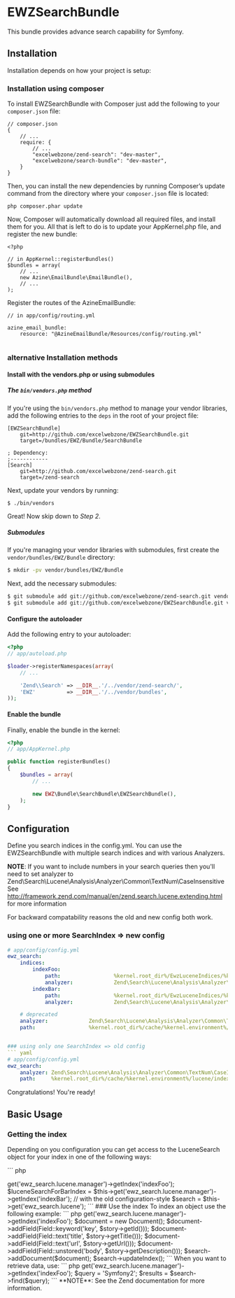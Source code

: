 EWZSearchBundle
=============

This bundle provides advance search capability for Symfony.

## Installation

Installation depends on how your project is setup:

### Installation using composer
To install EWZSearchBundle with Composer just add the following to your `composer.json` file:

```
// composer.json
{
    // ...
    require: {
        // ...
        "excelwebzone/zend-search": "dev-master",
        "excelwebzone/search-bundle": "dev-master",
    }
}
```
Then, you can install the new dependencies by running Composer’s update command from 
the directory where your `composer.json` file is located:

```
php composer.phar update
```
Now, Composer will automatically download all required files, and install them for you. 
All that is left to do is to update your AppKernel.php file, and register the new bundle:

```
<?php

// in AppKernel::registerBundles()
$bundles = array(
    // ...
   	new Azine\EmailBundle\EmailBundle(),
    // ...
);
```

Register the routes of the AzineEmailBundle:

```
// in app/config/routing.yml

azine_email_bundle:
    resource: "@AzineEmailBundle/Resources/config/routing.yml"
    
```


### alternative Installation methods

#### Install with the vendors.php or using submodules
##### The `bin/vendors.php` method

If you're using the `bin/vendors.php` method to manage your vendor libraries,
add the following entries to the `deps` in the root of your project file:

```
[EWZSearchBundle]
    git=http://github.com/excelwebzone/EWZSearchBundle.git
    target=/bundles/EWZ/Bundle/SearchBundle

; Dependency:
;------------
[Search]
    git=http://github.com/excelwebzone/zend-search.git
    target=/zend-search

```

Next, update your vendors by running:

``` bash
$ ./bin/vendors
```

Great! Now skip down to *Step 2*.

##### Submodules

If you're managing your vendor libraries with submodules, first create the
`vendor/bundles/EWZ/Bundle` directory:

``` bash
$ mkdir -pv vendor/bundles/EWZ/Bundle
```

Next, add the necessary submodules:

``` bash
$ git submodule add git://github.com/excelwebzone/zend-search.git vendor/zend-search/Zend/Search
$ git submodule add git://github.com/excelwebzone/EWZSearchBundle.git vendor/bundles/EWZ/Bundle/SearchBundle
```

#### Configure the autoloader

Add the following entry to your autoloader:

``` php
<?php
// app/autoload.php

$loader->registerNamespaces(array(
    // ...

    'Zend\\Search' => __DIR__.'/../vendor/zend-search/',
    'EWZ'          => __DIR__.'/../vendor/bundles',
));
```

#### Enable the bundle

Finally, enable the bundle in the kernel:

``` php
<?php
// app/AppKernel.php

public function registerBundles()
{
    $bundles = array(
        // ...

        new EWZ\Bundle\SearchBundle\EWZSearchBundle(),
    );
}
```

## Configuration
Define you search indices in the config.yml. You can use the EWZSearchBundle with multiple search indices and with various Analyzers. 

**NOTE**: If you want to include numbers in your search queries then you'll need to set
analyzer to Zend\Search\Lucene\Analysis\Analyzer\Common\TextNum\CaseInsensitive
See http://framework.zend.com/manual/en/zend.search.lucene.extending.html for more information

For backward compatability reasons the old and new config both work.
### using one or more SearchIndex => new config
``` yaml
# app/config/config.yml
ewz_search:
    indices:
        indexFoo:
            path:                 %kernel.root_dir%/EwzLuceneIndices/%kernel.environment%/myIndexFoo
            analyzer:             Zend\Search\Lucene\Analysis\Analyzer\Common\Utf8\CaseInsensitive
        indexBar:
            path:                 %kernel.root_dir%/EwzLuceneIndices/%kernel.environment%/myIndexBar
            analyzer:             Zend\Search\Lucene\Analysis\Analyzer\Common\TextNum\CaseInsensitive

    # deprecated
    analyzer:             Zend\Search\Lucene\Analysis\Analyzer\Common\TextNum\CaseInsensitive
    path:                 %kernel.root_dir%/cache/%kernel.environment%/lucene/index


### using only one SearchIndex => old config
``` yaml
# app/config/config.yml
ewz_search:
    analyzer: Zend\Search\Lucene\Analysis\Analyzer\Common\TextNum\CaseInsensitive
    path:     %kernel.root_dir%/cache/%kernel.environment%/lucene/index
```

Congratulations! You're ready!

## Basic Usage
### Getting the index
Depending on you configuration you can get access to the LuceneSearch object for your index in one of the following ways:

´´´ php
<?php

use EWZ\Bundle\SearchBundle\Lucene\LuceneSearch;

// with the new configuration-style
$luceneSearchForFooIndex = $this->get('ewz_search.lucene.manager')->getIndex('indexFoo');
$luceneSearchForBarIndex = $this->get('ewz_search.lucene.manager')->getIndex('indexBar');

// with the old configuration-style
$search = $this->get('ewz_search.lucene');
´´´

### Use the index
To index an object use the following example:

``` php
<?php

use EWZ\Bundle\SearchBundle\Lucene\LuceneSearch;

$search = $this->get('ewz_search.lucene.manager')->getIndex('indexFoo');

$document = new Document();
$document->addField(Field::keyword('key', $story->getId()));
$document->addField(Field::text('title', $story->getTitle()));
$document->addField(Field::text('url', $story->getUrl()));
$document->addField(Field::unstored('body', $story->getDescription()));

$search->addDocument($document);
$search->updateIndex();
```

When you want to retrieve data, use:

``` php
<?php

use EWZ\Bundle\SearchBundle\Lucene\LuceneSearch;

$search = $this->get('ewz_search.lucene.manager')->getIndex('indexFoo');
$query = 'Symfony2';

$results = $search->find($query);
```

**NOTE**: See the Zend documentation for more information.
